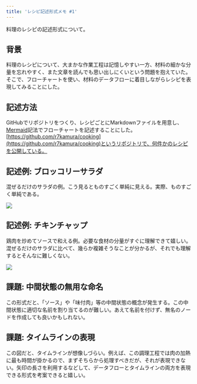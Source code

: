 ```yaml
---
title: 'レシピ記述形式メモ #1'
---
```

料理のレシピの記述形式について。

背景
--

料理のレシピについて、大まかな作業工程は記憶しやすい一方、材料の細かな分量を忘れやすく、また文章を読んでも思い出しにくいという問題を抱えていた。そこで、フローチャートを使い、材料のデータフローに着目しながらレシピを表現してみることにした。

記述方法
----

GitHubでリポジトリをつくり、レシピごとにMarkdownファイルを用意し、[Mermaid](https://mermaid-js.github.io/)記法でフローチャートを記述することにした。[https://github.com/r7kamura/cooking](https://github.com/r7kamura/cooking)というリポジトリで、何件かのレシピを公開している。

記述例: ブロッコリーサラダ
--------------

混ぜるだけのサラダの例。こう見るとものすごく単純に見える。実際、ものすごく単純である。

![](https://lh3.googleusercontent.com/docs/ADP-6oECPtaa_SoH53n-jqArJvSTEt3JlXPHFbLH9-VUrKf7k03stupDI7qEv3JrhgBm4tem-hxnCjJZ7BAgNEuRaRfYUspW2hixjdU3BunVc_OPvxuus7jKtF9n_jxrsovysvBeneC6waBeEtB-Q4fS6iMbLB5rPw9uF-QFVJxUQ4xov9-Gxch1V7m5UAGfths4tAGQqhEfJB8ulw-pKQ617L4oODofVT1S_UPFHEQangsS_m4CjBdNDPuy2YrC0s-rI3IlLQPgnTlgjrkXrJNFv_Gu4WtXMjgDP-raKEp0gIGssFA5USkDx7RPJh-dilzaMUsIFl22EWcDCNTKVCPB8jM1tESfAtQ51los4XPesB5AUcPY5xnT7WLjL35ZbFjFRwYGWHn0jQXno9Jk0iQ6i_4wqE0MVCXZ9w9o8ZsQh6dbG3hdxu8fdXdimvJulDCgQVJsDLA-ijfNIeKnm3iZqVjn6_-e80RkT5JaM7TbFu-2gPr0ldbeBQYwR1uBkL7F4DR-VK8vuEJn9BY-_CxX8mxVP6Fh7FcfzWufq3YwvWXih9nznRYBJ1JeQfuV244rTjsGdOSqKj--GbPtSshFyUiCfZx974BWz7HyqDzn_H9DCZEWU7tVVJM2HqpxQxegERAxIVEUkIGU3B7h6v0Fme-nBJteyrXyI3EJoXOa3fCVONNgBZW_wHDzywIdFgFjbXtRcnWpRT2Kz7XLFp66j7LYbC-blpapuKqu5uCgfLWIaN-7jTTNqF86esmOyFB3tLt9OwXqMdaDMZNa8Wj9sQPVLZiXbhb625S9OXCHqDKG3W5dnogZABpugsqRVVeTuhVeXPnRtQjap3MxSTvldFuTU20AoGEMCbNpFKxgr5OoGquwebHXs8esaMxoh0RoGgZENSpo39StQzEF3znzSjhNeJLAiwg5qwGnY1GO8nu9rc6mfLqRjMiqS3Wo682loU5apw9ye3UhmECxmYa_InpAezc2ZknYW8fmFKPulH4vqU6ugFD0CEc1qB1PTAGGyqxecz10ceFBddPJ9D65Ynf4qytk0MCK9JIfviMM5KGempv2BQUfOxlpGuLJw7tXNbxYNfNE8qjF8l8lIehnNTS6weNkFlqOG6iT84rbNS5ycOKv15yF8LB0KIco4MbN5a16X3uoa3d-f2LpY_KD1rAykhFi70Ru_ewVpTOND_OW6nmrswzwrAAaTYA_6ZpfYHpnoman_md3zJQig64bM_Jp2Glhre8Ey1DCAcUGaff37EGI)

記述例: チキンチャップ
------------

鶏肉を炒めてソースで和える例。必要な食材の分量がすぐに理解できて嬉しい。混ぜるだけのサラダに比べて、幾らか複雑そうなことが分かるが、それでも理解するとそんなに難しくない。

![](https://lh3.googleusercontent.com/docs/ADP-6oE4-bbOR_VUan5OtmgcIRIavJdeI-lnLCZ7WViyoDvUTXN_SqHBYSw0_FLsyvDViMsiuxRRq4_HO1wGmLHtOfZuH6IsUzYWzM67jiLOBu5R8GW4RFMannE15Au8pJvQugZDxwoe-nf7Jmq8pUqyAGAkMx-YsRD01SaPvnjFkB0xnEVl_J9s6rfd9bkWIfheHrBtqPpIVUmlFjP_f8ch2CGwhyoIDThGGKn1kkuZ7i_v439bVEkTTkSs2dJuTpWGt98tS83hrHkvt7Y-lU0G3q27ANwD4Y1X1fchLrG_TDSxKEsIAaUa_T0lp6pqpBg_7INGk-ZQ3DlzwuBZiQn_2uvvutJ31Obz4q50jFzyb0Ngu-FsuVUzn8WNtCRKLi2j8Q1ObcY7NtoXjcXQ8j-CpsrObGSTS2WXGVpcr9nWUenPsqLeLRCd12N4JBStDxaBVrl4t1HGVAULbKrnX41JMaJNtXo8EvomtZfcZhdom98wwKNMxbBHuL7uav0yppY4BUrUWi93SSACn6evRQTy8TT_gSZV9Xp9jnH9n1SPXui5jOfAgegap-zIlCBTLFMxxkUAO0zZG--LNfro9rEMxicw_PGr9GYKovXcm8cxYMU3pHk7amAZhUkogSdJoQPaxo8mVo8ID-bEplU2IplKvEXqspzIcLL0iLHIL7aXnAotr2fw2iCupf4wna92qXyQKtjtYO1VPXrRMzAvNp1cM5GCYfIOrsAs-O6QSrTG7ETNBh094bC-ptsbORf-_GUnRTsOuo5koGi6rgn5xziEo15yYiTcI5S6or_4xjiqeuM0UJImX-WOmfxOzxmfmoJPk18U_A5TC6Ze1qGRUQGG3ZAela3G61VIhQ6ismbxtcJCY69oje7J1HtwIK4LlHZZeocqBfoISGQIU_olzU43mcK0Rkbhr0AmmHKijqPBTGYmr4wj-Apc9XiYYbnqkxdwA0TMQ2ikU6r-Oiw7H21m_lCJhFItHEfPNdCywL_8MyJ44TS1HWEl_NEZuwXiF3CUipCUbn0x-P5pWCY4wZbC0qulbvbZvw5wv4tBumGFuAPccg0ypML_jmHK4KSEmCVCc8XxTQvfzvED34w8PU3NegL9o6UgGlx9RuIU-D6129VHrE59rCBZ50QfxFKPQZc1eWIepL6935J6l_FdZo_xtFXasXMRGsZnOkO256FIEF0j3M5EydoYEZhoXQFyCe_9AjOzdanTGKcIC_qz5X5zL8jU4s6Ph8CtWc2MEDGC3bQdGbYB)

課題: 中間状態の無用な命名
--------------

この形式だと、「ソース」や「味付肉」等の中間状態の概念が発生する。この中間状態に適切な名前を割り当てるのが難しい。あえて名前を付けず、無名のノードを作成しても良いかもしれない。

課題: タイムラインの表現
-------------

この図だと、タイムラインが想像しづらい。例えば、この調理工程では肉の加熱に最も時間が掛かるので、まずそちらから処理すべきだが、それが表現できない。矢印の長さを利用するなどして、データフローとタイムラインの両方を表現できる形式を考案できると嬉しい。
